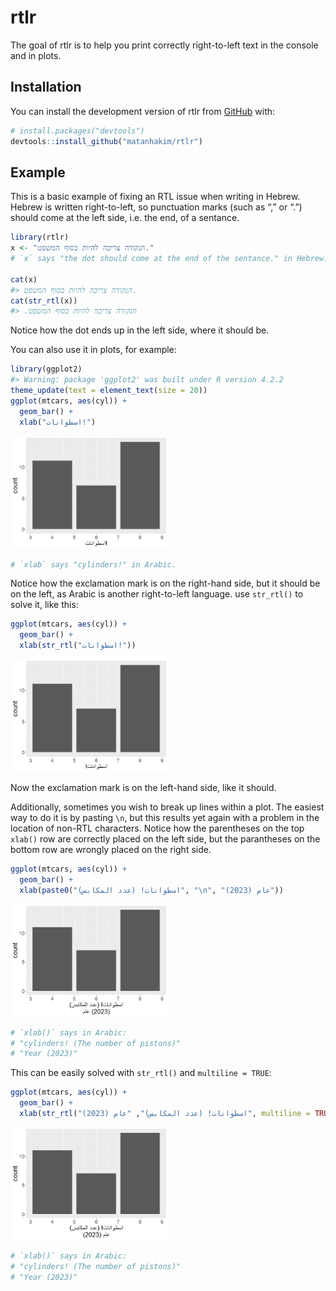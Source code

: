 
<!-- README.md is generated from README.Rmd. Please edit that file -->

# rtlr

<!-- badges: start -->
<!-- badges: end -->

The goal of rtlr is to help you print correctly right-to-left text in
the console and in plots.

## Installation

You can install the development version of rtlr from
[GitHub](https://github.com/) with:

``` r
# install.packages("devtools")
devtools::install_github("matanhakim/rtlr")
```

## Example

This is a basic example of fixing an RTL issue when writing in Hebrew.
Hebrew is written right-to-left, so punctuation marks (such as “,” or
“.”) should come at the left side, i.e. the end, of a sentance.

``` r
library(rtlr)
x <- "הנקודה צריכה להיות בסוף המשפט."
# `x` says "the dot should come at the end of the sentance." in Hebrew.

cat(x)
#> הנקודה צריכה להיות בסוף המשפט.
cat(str_rtl(x))
#> ‫הנקודה צריכה להיות בסוף המשפט.
```

Notice how the dot ends up in the left side, where it should be.

You can also use it in plots, for example:

``` r
library(ggplot2)
#> Warning: package 'ggplot2' was built under R version 4.2.2
theme_update(text = element_text(size = 20))
ggplot(mtcars, aes(cyl)) +
  geom_bar() +
  xlab("اسطوانات!")
```

<img src="man/figures/README-plot_1-1.png" width="50%" />

``` r
# `xlab` says "cylinders!" in Arabic.
```

Notice how the exclamation mark is on the right-hand side, but it should
be on the left, as Arabic is another right-to-left language. use
`str_rtl()` to solve it, like this:

``` r
ggplot(mtcars, aes(cyl)) +
  geom_bar() +
  xlab(str_rtl("اسطوانات!"))
```

<img src="man/figures/README-plot_2-1.png" width="50%" />

Now the exclamation mark is on the left-hand side, like it should.

Additionally, sometimes you wish to break up lines within a plot. The
easiest way to do it is by pasting `\n`, but this results yet again with
a problem in the location of non-RTL characters. Notice how the
parentheses on the top `xlab()` row are correctly placed on the left
side, but the parantheses on the bottom row are wrongly placed on the
right side.

``` r
ggplot(mtcars, aes(cyl)) +
  geom_bar() +
  xlab(paste0("اسطوانات! (عدد المكابس)", "\n", "عام (2023)"))
```

<img src="man/figures/README-plot_3-1.png" width="50%" />

``` r
# `xlab()` says in Arabic:
# "cylinders! (The number of pistons)"
# "Year (2023)"
```

This can be easily solved with `str_rtl()` and `multiline = TRUE`:

``` r
ggplot(mtcars, aes(cyl)) +
  geom_bar() +
  xlab(str_rtl("اسطوانات! (عدد المكابس)", "عام (2023)", multiline = TRUE))
```

<img src="man/figures/README-plot_4-1.png" width="50%" />

``` r
# `xlab()` says in Arabic:
# "cylinders! (The number of pistons)"
# "Year (2023)"
```
